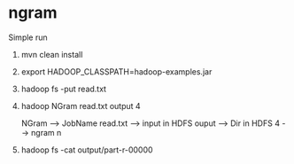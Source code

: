 # ngram
Simple run

1. mvn clean install
2. export HADOOP_CLASSPATH=hadoop-examples.jar
3. hadoop fs -put read.txt
4. hadoop NGram read.txt output 4

    NGram --> JobName 
    read.txt --> input in HDFS 
    ouput --> Dir in HDFS
    4 --> ngram n

5. hadoop fs -cat output/part-r-00000
